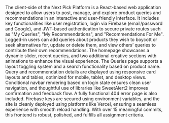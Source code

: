 The client-side of the Next Pick Platform is a React-based web application designed to allow users to post, manage, and explore product queries and recommendations in an interactive and user-friendly interface.
It includes key functionalities like user registration, login via Firebase (email/password and Google), and JWT-based authentication to secure private routes such as "My Queries", "My Recommendations", and "Recommendations For Me".
Logged-in users can add queries about products they wish to boycott or seek alternatives for, update or delete them, and view others’ queries to contribute their own recommendations.
The homepage showcases a dynamic slider, recent queries, and two additional creative sections with animations to enhance the visual experience. 
The Queries page supports a layout toggling system and a search functionality based on product name. 
Query and recommendation details are displayed using responsive card layouts and tables, optimized for mobile, tablet, and desktop views. 
Conditional navbar rendering based on login state ensures clean user navigation, and thoughtful use of libraries like SweetAlert2 improves confirmation and feedback flow. 
A fully functional 404 error page is also included. 
Firebase keys are secured using environment variables, and the site is cleanly deployed using platforms like Vercel, ensuring a seamless experience with smooth reload handling. With over 15 meaningful commits, this frontend is robust, polished, and fulfills all assignment criteria.
